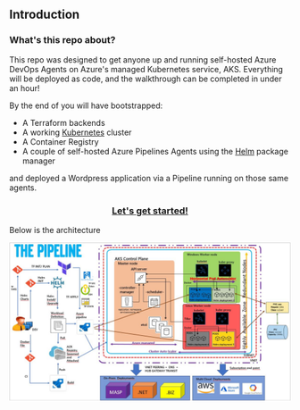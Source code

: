 ## Introduction

### What's this repo about?

This repo was designed to get anyone up and running self-hosted Azure DevOps Agents on Azure's managed Kubernetes service, AKS.
Everything will be deployed as code, and the walkthrough can be completed in under an hour!

By the end of you will have bootstrapped:
- A Terraform backends
- A working [Kubernetes](http://kubernetes.io) cluster
- A Container Registry
- A couple of self-hosted Azure Pipelines Agents using the [Helm](https://helm.sh) package manager

and deployed a Wordpress application via a Pipeline running on those same agents. 

### **<div align="center">[Let's get started!](doc/01_prereqs.md)</div>**

Below is the architecture

![alt text](./architecture.JPG "Architecture")


